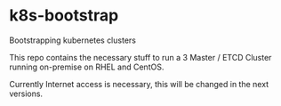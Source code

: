 # k8s-bootstrap
Bootstrapping kubernetes clusters

This repo contains the necessary stuff to run a 3 Master / ETCD Cluster running 
on-premise on RHEL and CentOS.

Currently Internet access is necessary, this will be changed in the next versions.
